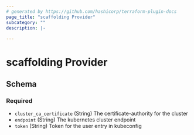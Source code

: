 ```yaml
---
# generated by https://github.com/hashicorp/terraform-plugin-docs
page_title: "scaffolding Provider"
subcategory: ""
description: |-
  
---
```


# scaffolding Provider





<!-- schema generated by tfplugindocs -->
## Schema

### Required

- `cluster_ca_certificate` (String) The certificate-authority for the cluster
- `endpoint` (String) The kubernetes cluster endpoint
- `token` (String) Token for the user entry in kubeconfig
